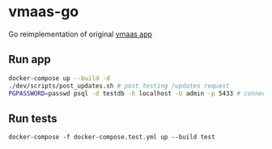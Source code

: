 # vmaas-go
Go reimplementation of original [vmaas app](https://github.com/RedHatInsights/vmaas)

## Run app
~~~bash
docker-compose up --build -d
./dev/scripts/post_updates.sh # post testing /updates request
PGPASSWORD=passwd psql -d testdb -h localhost -U admin -p 5433 # connect to the database
~~~

## Run tests
~~~
docker-compose -f docker-compose.test.yml up --build test
~~~
